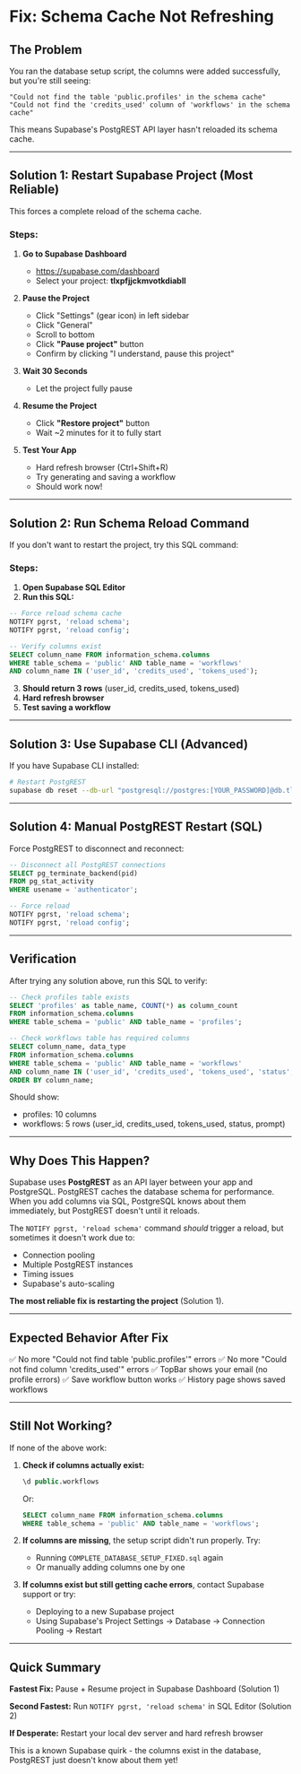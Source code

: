 # Fix: Schema Cache Not Refreshing

## The Problem

You ran the database setup script, the columns were added successfully, but you're still seeing:
```
"Could not find the table 'public.profiles' in the schema cache"
"Could not find the 'credits_used' column of 'workflows' in the schema cache"
```

This means Supabase's PostgREST API layer hasn't reloaded its schema cache.

---

## Solution 1: Restart Supabase Project (Most Reliable)

This forces a complete reload of the schema cache.

### Steps:

1. **Go to Supabase Dashboard**
   - https://supabase.com/dashboard
   - Select your project: **tlxpfjjckmvotkdiabll**

2. **Pause the Project**
   - Click "Settings" (gear icon) in left sidebar
   - Click "General"
   - Scroll to bottom
   - Click **"Pause project"** button
   - Confirm by clicking "I understand, pause this project"

3. **Wait 30 Seconds**
   - Let the project fully pause

4. **Resume the Project**
   - Click **"Restore project"** button
   - Wait ~2 minutes for it to fully start

5. **Test Your App**
   - Hard refresh browser (Ctrl+Shift+R)
   - Try generating and saving a workflow
   - Should work now!

---

## Solution 2: Run Schema Reload Command

If you don't want to restart the project, try this SQL command:

### Steps:

1. **Open Supabase SQL Editor**
2. **Run this SQL:**

```sql
-- Force reload schema cache
NOTIFY pgrst, 'reload schema';
NOTIFY pgrst, 'reload config';

-- Verify columns exist
SELECT column_name FROM information_schema.columns
WHERE table_schema = 'public' AND table_name = 'workflows'
AND column_name IN ('user_id', 'credits_used', 'tokens_used');
```

3. **Should return 3 rows** (user_id, credits_used, tokens_used)
4. **Hard refresh browser**
5. **Test saving a workflow**

---

## Solution 3: Use Supabase CLI (Advanced)

If you have Supabase CLI installed:

```bash
# Restart PostgREST
supabase db reset --db-url "postgresql://postgres:[YOUR_PASSWORD]@db.tlxpfjjckmvotkdiabll.supabase.co:5432/postgres"
```

---

## Solution 4: Manual PostgREST Restart (SQL)

Force PostgREST to disconnect and reconnect:

```sql
-- Disconnect all PostgREST connections
SELECT pg_terminate_backend(pid)
FROM pg_stat_activity
WHERE usename = 'authenticator';

-- Force reload
NOTIFY pgrst, 'reload schema';
NOTIFY pgrst, 'reload config';
```

---

## Verification

After trying any solution above, run this SQL to verify:

```sql
-- Check profiles table exists
SELECT 'profiles' as table_name, COUNT(*) as column_count
FROM information_schema.columns
WHERE table_schema = 'public' AND table_name = 'profiles';

-- Check workflows table has required columns
SELECT column_name, data_type
FROM information_schema.columns
WHERE table_schema = 'public' AND table_name = 'workflows'
AND column_name IN ('user_id', 'credits_used', 'tokens_used', 'status', 'prompt')
ORDER BY column_name;
```

Should show:
- profiles: 10 columns
- workflows: 5 rows (user_id, credits_used, tokens_used, status, prompt)

---

## Why Does This Happen?

Supabase uses **PostgREST** as an API layer between your app and PostgreSQL. PostgREST caches the database schema for performance. When you add columns via SQL, PostgreSQL knows about them immediately, but PostgREST doesn't until it reloads.

The `NOTIFY pgrst, 'reload schema'` command *should* trigger a reload, but sometimes it doesn't work due to:
- Connection pooling
- Multiple PostgREST instances
- Timing issues
- Supabase's auto-scaling

**The most reliable fix is restarting the project** (Solution 1).

---

## Expected Behavior After Fix

✅ No more "Could not find table 'public.profiles'" errors
✅ No more "Could not find column 'credits_used'" errors
✅ TopBar shows your email (no profile errors)
✅ Save workflow button works
✅ History page shows saved workflows

---

## Still Not Working?

If none of the above work:

1. **Check if columns actually exist:**
   ```sql
   \d public.workflows
   ```
   Or:
   ```sql
   SELECT column_name FROM information_schema.columns
   WHERE table_schema = 'public' AND table_name = 'workflows';
   ```

2. **If columns are missing**, the setup script didn't run properly. Try:
   - Running `COMPLETE_DATABASE_SETUP_FIXED.sql` again
   - Or manually adding columns one by one

3. **If columns exist but still getting cache errors**, contact Supabase support or try:
   - Deploying to a new Supabase project
   - Using Supabase's Project Settings → Database → Connection Pooling → Restart

---

## Quick Summary

**Fastest Fix:** Pause + Resume project in Supabase Dashboard (Solution 1)

**Second Fastest:** Run `NOTIFY pgrst, 'reload schema'` in SQL Editor (Solution 2)

**If Desperate:** Restart your local dev server and hard refresh browser

This is a known Supabase quirk - the columns exist in the database, PostgREST just doesn't know about them yet!
